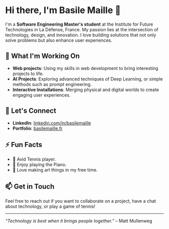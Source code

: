 # Hi there, I'm Basile Maille 👋

I'm a **Software Engineering Master's student** at the Institute for Future Technologies in La Défense, France. My passion lies at the intersection of technology, design, and innovation. I love building solutions that not only solve problems but also enhance user experiences.

## 🔭 What I'm Working On

- **Web projects**: Using my skills in web development to bring interesting projects to life.
- **AI Projects**: Exploring advanced techniques of Deep Learning, or simple methods such as prompt engineering.
- **Interactive Installations**: Merging physical and digital worlds to create engaging user experiences.

## 🤝 Let's Connect

- **LinkedIn**: [linkedin.com/in/basilemaille](https://www.linkedin.com/in/basilemaille)
- **Portfolio**: [basilemaille.fr](https://www.basilemaille.fr)

## ⚡ Fun Facts

- 🎾 Avid Tennis player.
- 🎹 Enjoy playing the Piano.
- 🎨 Love making art things in my free time.

## 📫 Get in Touch

Feel free to reach out if you want to collaborate on a project, have a chat about technology, or play a game of tennis!

---

*“Technology is best when it brings people together.”* – Matt Mullenweg
